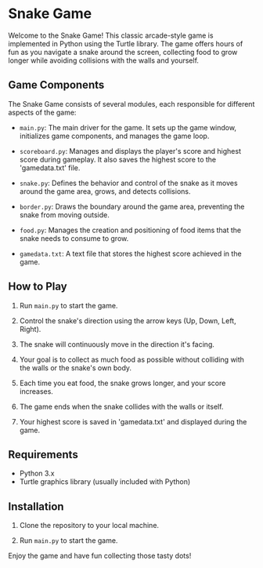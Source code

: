 # Snake Game

Welcome to the Snake Game! This classic arcade-style game is implemented in Python using the Turtle library. The game offers hours of fun as you navigate a snake around the screen, collecting food to grow longer while avoiding collisions with the walls and yourself.

## Game Components

The Snake Game consists of several modules, each responsible for different aspects of the game:

- `main.py`: The main driver for the game. It sets up the game window, initializes game components, and manages the game loop.

- `scoreboard.py`: Manages and displays the player's score and highest score during gameplay. It also saves the highest score to the 'gamedata.txt' file.

- `snake.py`: Defines the behavior and control of the snake as it moves around the game area, grows, and detects collisions.

- `border.py`: Draws the boundary around the game area, preventing the snake from moving outside.

- `food.py`: Manages the creation and positioning of food items that the snake needs to consume to grow.

- `gamedata.txt`: A text file that stores the highest score achieved in the game.

## How to Play

1. Run `main.py` to start the game.

2. Control the snake's direction using the arrow keys (Up, Down, Left, Right).

3. The snake will continuously move in the direction it's facing.

4. Your goal is to collect as much food as possible without colliding with the walls or the snake's own body.

5. Each time you eat food, the snake grows longer, and your score increases.

6. The game ends when the snake collides with the walls or itself.

7. Your highest score is saved in 'gamedata.txt' and displayed during the game.

## Requirements

- Python 3.x
- Turtle graphics library (usually included with Python)

## Installation

1. Clone the repository to your local machine.

2. Run `main.py` to start the game.

Enjoy the game and have fun collecting those tasty dots!
